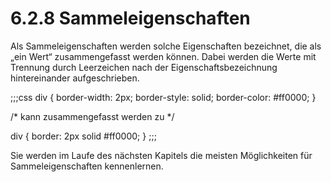 # 6.2.8 Sammeleigenschaften

Als Sammeleigenschaften werden solche Eigenschaften bezeichnet, die als „ein Wert“ zusammengefasst werden können. Dabei werden die Werte mit Trennung durch Leerzeichen nach der Eigenschaftsbezeichnung hintereinander aufgeschrieben.

;;;css
div {
  border-width: 2px;
  border-style: solid;
  border-color: #ff0000;
}

/* kann zusammengefasst werden zu */

div {
  border: 2px solid #ff0000;
}
;;;

Sie werden im Laufe des nächsten Kapitels die meisten Möglichkeiten für Sammeleigenschaften kennenlernen.
